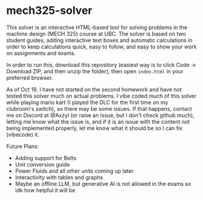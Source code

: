 # mech325-solver

This solver is an interactive HTML-based tool for solving problems in the machine design (MECH 325) course at UBC. The solver is based on two student guides, adding interactive text boxes and automatic calculations in order to keep calculations quick, easy to follow, and easy to show your work on assignments and exams. 

In order to run this, download this repository (easiest way is to click Code -> Download ZIP, and then unzip the folder), then open ```index.html``` in your preferred browser. 

As of Oct 19, I have not started on the second homework and have not tested this solver much on actual problems. I vibe coded much of this solver while playing mario kart (I played the DLC for the first time on my clubroom's switch), so there may be some issues. If that happens, contact me on Discord at @Axzyl (or raise an issue, but I don't check github much), letting me know what the issue is, and if it is an issue with the content not being implemented properly, let me know what it should be so I can fix (vibecode) it. 

Future Plans:
- Adding support for Belts
- Unit conversion guide
- Power Fluids and all other units coming up later
- Interactivity with tables and graphs
- Maybe an offline LLM, but generative AI is not allowed in the exams so idk how helpful it will be
